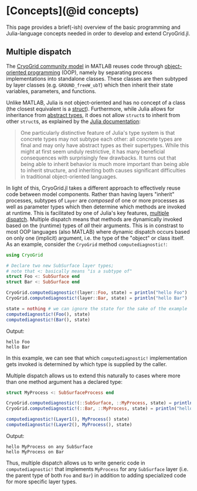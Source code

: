 # [Concepts](@id concepts)

This page provides a brief(-ish) overview of the basic programming and Julia-language concepts needed in order to develop and extend CryoGrid.jl.
 
## Multiple dispatch

The [CryoGrid community model](https://github.com/CryoGrid/CryoGridCommunity_source) in MATLAB reuses code through [object-oriented programming]() (OOP), namely by separating process implementations into standalone classes. These classes are then subtyped by layer classes (e.g. `GROUND_freeW_ubT`) which then inherit their state variables, parameters, and functions.

Unlike MATLAB, Julia is not object-oriented and has no concept of a class (the closest equivalent is a [struct](https://docs.julialang.org/en/v1/manual/types/#Composite-Types)). Furthermore, while Julia allows for inheritance from [abstract types](https://docs.julialang.org/en/v1/manual/types/#man-abstract-types), it does not allow `struct`s to inherit from other `struct`s, as explained by the [Julia documentation](https://docs.julialang.org/en/v1/manual/types/):

> One particularly distinctive feature of Julia's type system is that concrete types may not subtype each other: all concrete types are final and may only have abstract types as their supertypes. While this might at first seem unduly restrictive, it has many beneficial consequences with surprisingly few drawbacks. It turns out that being able to inherit behavior is much more important than being able to inherit structure, and inheriting both causes significant difficulties in traditional object-oriented languages.

In light of this, CryoGrid.jl takes a different approach to effectively reuse code between model components. Rather than having layers "inherit" processes, subtypes of `Layer` are *composed* of one or more processes as well as parameter types which then determine which methods are invoked at runtime. This is facilitated by one of Julia's key features, [multiple dispatch](https://docs.julialang.org/en/v1/manual/methods/#Defining-Methods). Multiple dispatch means that methods are dynamically invoked based on the (runtime) types of *all* their arguments. This is in constrast to most OOP languages (also MATLAB) where dynamic dispatch occurs based on only one (implicit) argument, i.e. the type of the "object" or class itself. As an example, consider the `CryoGrid` method `computediagnostic!`:

```julia
using CryoGrid

# Declare two new SubSurface layer types;
# note that <: basically means "is a subtype of"
struct Foo <: SubSurface end
struct Bar <: SubSurface end

CryoGrid.computediagnostic!(layer::Foo, state) = println("hello Foo")
CryoGrid.computediagnostic!(layer::Bar, state) = println("hello Bar")

state = nothing # we can ignore the state for the sake of the example
computediagnostic!(Foo(), state)
computediagnostic!(Bar(), state)
```
Output:
```
hello Foo
hello Bar
```

In this example, we can see that which `computediagnostic!` implementation gets invoked is determined by which type is supplied by the caller.

Multiple dispatch allows us to extend this naturally to cases where more than one method argument has a declared type:

```julia
struct MyProcess <: SubSurfaceProcess end

CryoGrid.computediagnostic!(::SubSurface, ::MyProcess, state) = println("hello MyProcess on any SubSurface")
CryoGrid.computediagnostic!(::Bar, ::MyProcess, state) = println("hello MyProcess on Bar")

computediagnostic!(Layer1(), MyProcess() state)
computediagnostic!(Layer2(), MyProcess(), state)
```
Output:
```
hello MyProcess on any SubSurface
hello MyProcess on Bar
```

Thus, multiple dispatch allows us to write generic code in `computediagnostic!` that implements `MyProcess` for any `SubSurface` layer (i.e. the parent type of both `Foo` and `Bar`) in addition to adding specialized code for more specific layer types.